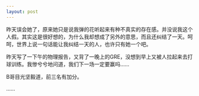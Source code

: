 ```yaml
---
layout: post
---
```

昨天误会她了，原来她只是说我弹的花听起来有种不真实的存在感。并没说我这个人假。其实这是很好想的，为什么我却想成了另外的意思，而且还纠结了一天。呵呵，世界上说一句话能让我纠结一天的人，也许只有她一个吧。

昨天写了一下午的物理报告，又背了一晚上的GRE，没想到早上又被人拉起来去打球训练。我惨兮兮地问道，我们下一场一定要赢吗……

B哥目光坚毅道，前三名有加分。

……
